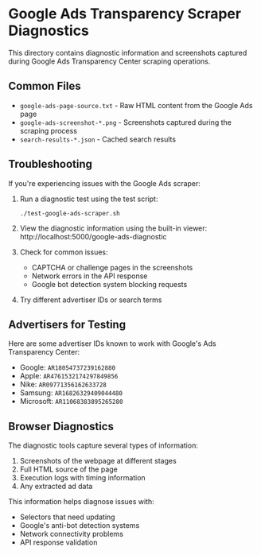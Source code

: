 # Google Ads Transparency Scraper Diagnostics

This directory contains diagnostic information and screenshots captured during Google Ads Transparency Center scraping operations.

## Common Files

- `google-ads-page-source.txt` - Raw HTML content from the Google Ads page
- `google-ads-screenshot-*.png` - Screenshots captured during the scraping process
- `search-results-*.json` - Cached search results

## Troubleshooting

If you're experiencing issues with the Google Ads scraper:

1. Run a diagnostic test using the test script:
   ```
   ./test-google-ads-scraper.sh
   ```

2. View the diagnostic information using the built-in viewer:
   http://localhost:5000/google-ads-diagnostic

3. Check for common issues:
   - CAPTCHA or challenge pages in the screenshots
   - Network errors in the API response
   - Google bot detection system blocking requests

4. Try different advertiser IDs or search terms

## Advertisers for Testing

Here are some advertiser IDs known to work with Google's Ads Transparency Center:

- Google: `AR18054737239162880`
- Apple: `AR4761532174297849856`
- Nike: `AR09771356162633728` 
- Samsung: `AR16826329409044480`
- Microsoft: `AR11068383895265280`

## Browser Diagnostics

The diagnostic tools capture several types of information:

1. Screenshots of the webpage at different stages
2. Full HTML source of the page
3. Execution logs with timing information
4. Any extracted ad data

This information helps diagnose issues with:
- Selectors that need updating
- Google's anti-bot detection systems
- Network connectivity problems
- API response validation